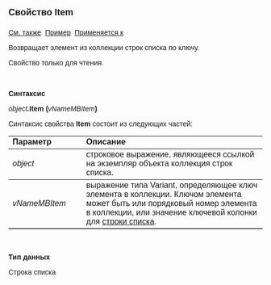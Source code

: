 <html>
<head>
<title>Коллекция строк списка\Item</title>
</head>

<body>

<p><strong><font size="4" face="Arial">
Свойство Item<br>
<br>
</font></strong><font face="Arial"><a href="../ASMBItemsCollection.html">
См. также</a>&nbsp;
<u>Пример</u>&nbsp; <a href="../ASMBItemsCollection.html">Применяется к</a></font></p>

<p><font face="Arial">Возвращает элемент из коллекции строк списка по 
ключу.</font></p>

<p><font face="Arial">Свойство только для чтения.</font></p>

<p class="label">&nbsp;</p>

<p class="label"><font face="Arial"><b>Синтаксис</b></font></p>

<p><font face="Arial"><em>object</em><strong>.Item (</strong></font><i><font face="Arial">vNameMBItem</font></i><font face="Arial"><strong>)</strong></font></p>

<p><font face="Arial">Синтаксис свойства <b>Item</b>
состоит из следующих частей:</font></p>

<table border="1" cellPadding="5" cols="2" frame="below" rules="rows">
<TBODY>
  <tr vAlign="top">
    <td class="label" width="29%"><font face="Arial"><b>Параметр</b></font></td>
    <td class="label" width="71%"><font face="Arial"><strong>Описание</strong></font></td>
  </tr>
  <tr>
    <td width="29%"><em><font face="Arial">object</font></em></td>
    <td width="71%"><font face="Arial">строковое выражение, являющееся 
	ссылкой на экземпляр объекта коллекция строк списка.</font></td>
  </tr>
  <tr>
    <td width="29%"><i><font face="Arial">vNameMBItem</font></i></td>
    <td width="71%"><font face="Arial">выражение типа Variant, 
	определяющее ключ элемента в коллекции. Ключом элемента может быть или 
	порядковый номер элемента в коллекции, или значение ключевой колонки для <a href="../ASMBItem.html">
	строки списка</a>.</font></td>
  </tr>
</TBODY>
</table>

<p class="label">&nbsp;</p>

<p class="label"><font face="Arial"><b>Тип данных</b></font></p>

<p class="label"><font face="Arial">Строка списка</font></p>
</body>
</html>
